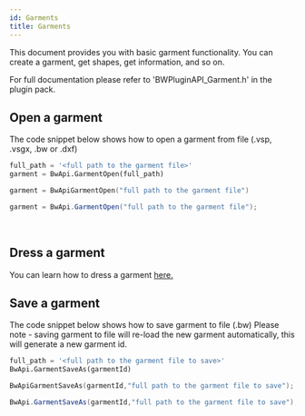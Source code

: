 ```yaml
---
id: Garments
title: Garments
---
```


This document provides you with basic garment functionality. You can create a garment, get shapes, get information, and so on.

For full documentation please refer to 'BWPluginAPI_Garment.h' in the plugin pack.

## Open a garment

The code snippet below shows how to open a garment from file (.vsp, .vsgx, .bw or .dxf)
<!--DOCUSAURUS_CODE_TABS-->

<!--Python-->
```python
full_path = '<full path to the garment file>'
garment = BwApi.GarmentOpen(full_path)
```
<!--C++-->
```cpp
garment = BwApiGarmentOpen("full path to the garment file")
```
<!--C#-->
```csharp
garment = BwApi.GarmentOpen("full path to the garment file");
```
<!--END_DOCUSAURUS_CODE_TABS-->
<br/>

## Dress a garment
You can learn how to dress a garment [here.](../Garment-Creation/Dress-a-Garment.md)

## Save a garment
The code snippet below shows how to save garment to file (.bw)
Please note - saving garment to file will re-load the new garment automatically, this will generate a new garment id.
<!--DOCUSAURUS_CODE_TABS-->

<!--Python-->

```python
full_path = '<full path to the garment file to save>'
BwApi.GarmentSaveAs(garmentId)
```
<!--C++-->

```cpp
BwApiGarmentSaveAs(garmentId,"full path to the garment file to save");
```
<!--C#-->

```csharp
BwApi.GarmentSaveAs(garmentId,"full path to the garment file to save");
```
<!--END_DOCUSAURUS_CODE_TABS-->


